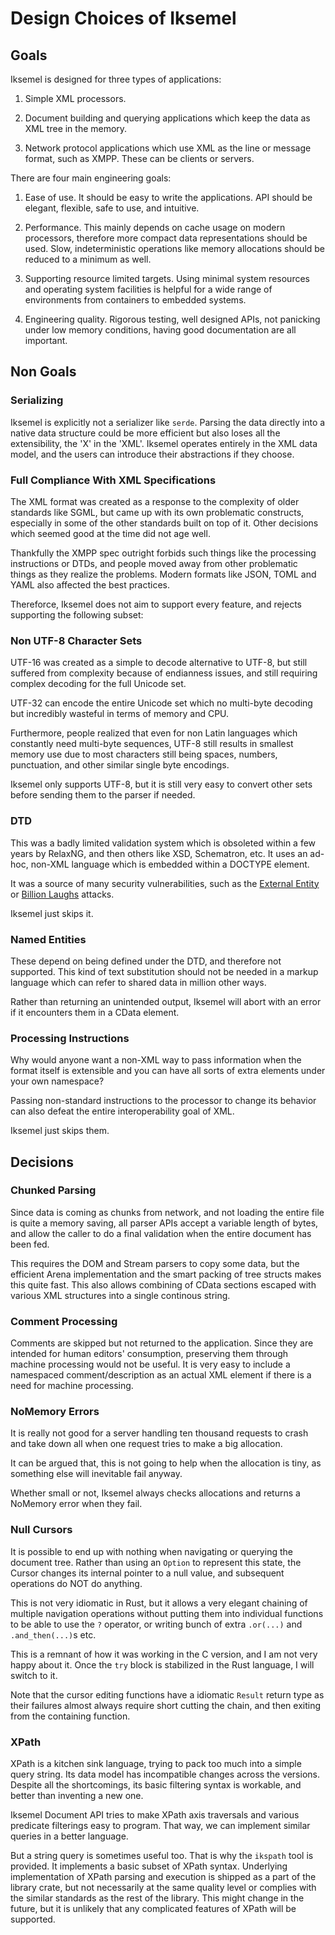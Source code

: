 # Design Choices of Iksemel

## Goals

Iksemel is designed for three types of applications:

1. Simple XML processors.

2. Document building and querying applications which keep the data
   as XML tree in the memory.

3. Network protocol applications which use XML as the line or message
   format, such as XMPP. These can be clients or servers.

There are four main engineering goals:

1. Ease of use. It should be easy to write the applications. API should
   be elegant, flexible, safe to use, and intuitive.

2. Performance. This mainly depends on cache usage on modern processors,
   therefore more compact data representations should be used. Slow,
   indeterministic operations like memory allocations should be reduced
   to a minimum as well.

3. Supporting resource limited targets. Using minimal system resources
   and operating system facilities is helpful for a wide range of
   environments from containers to embedded systems.

4. Engineering quality. Rigorous testing, well designed APIs, not
   panicking under low memory conditions, having good documentation
   are all important.

## Non Goals

### Serializing

Iksemel is explicitly not a serializer like `serde`. Parsing the data
directly into a native data structure could be more efficient but also
loses all the extensibility, the 'X' in the 'XML'. Iksemel operates
entirely in the XML data model, and the users can introduce their
abstractions if they choose.

### Full Compliance With XML Specifications

The XML format was created as a response to the complexity of older
standards like SGML, but came up with its own problematic constructs,
especially in some of the other standards built on top of it. Other
decisions which seemed good at the time did not age well.

Thankfully the XMPP spec outright forbids such things like the
processing instructions or DTDs, and people moved away from other
problematic things as they realize the problems. Modern formats
like JSON, TOML and YAML also affected the best practices.

Thereforce, Iksemel does not aim to support every feature, and
rejects supporting the following subset:

### Non UTF-8 Character Sets

UTF-16 was created as a simple to decode alternative to UTF-8, but
still suffered from complexity because of endianness issues, and
still requiring complex decoding for the full Unicode set.

UTF-32 can encode the entire Unicode set which no multi-byte
decoding but incredibly wasteful in terms of memory and CPU.

Furthermore, people realized that even for non Latin languages
which constantly need multi-byte sequences, UTF-8 still results
in smallest memory use due to most characters still being spaces,
numbers, punctuation, and other similar single byte encodings.

Iksemel only supports UTF-8, but it is still very easy to convert
other sets before sending them to the parser if needed.

### DTD

This was a badly limited validation system which is obsoleted
within a few years by RelaxNG, and then others like XSD,
Schematron, etc. It uses an ad-hoc, non-XML language which is
embedded within a DOCTYPE element.

It was a source of many security vulnerabilities, such as the
[External Entity][XXEATTACK] or [Billion Laughs][BILLIONLOL] attacks.

Iksemel just skips it.

### Named Entities

These depend on being defined under the DTD, and therefore not
supported. This kind of text substitution should not be needed
in a markup language which can refer to shared data in million
other ways.

Rather than returning an unintended output, Iksemel will abort
with an error if it encounters them in a CData element.

### Processing Instructions

Why would anyone want a non-XML way to pass information when the
format itself is extensible and you can have all sorts of extra
elements under your own namespace?

Passing non-standard instructions to the processor to change its
behavior can also defeat the entire interoperability goal of XML.

Iksemel just skips them.

## Decisions

### Chunked Parsing

Since data is coming as chunks from network, and not loading the
entire file is quite a memory saving, all parser APIs accept a
variable length of bytes, and allow the caller to do a final
validation when the entire document has been fed.

This requires the DOM and Stream parsers to copy some data, but
the efficient Arena implementation and the smart packing of tree
structs makes this quite fast. This also allows combining of CData
sections escaped with various XML structures into a single
continous string.

### Comment Processing

Comments are skipped but not returned to the application. Since
they are intended for human editors' consumption, preserving them
through machine processing would not be useful. It is very easy
to include a namespaced comment/description as an actual XML
element if there is a need for machine processing.

### NoMemory Errors

It is really not good for a server handling ten thousand requests
to crash and take down all when one request tries to make a big
allocation.

It can be argued that, this is not going to help when the allocation
is tiny, as something else will inevitable fail anyway.

Whether small or not, Iksemel always checks allocations and returns
a NoMemory error when they fail.

### Null Cursors

It is possible to end up with nothing when navigating or querying
the document tree. Rather than using an `Option` to represent this
state, the Cursor changes its internal pointer to a null value, and
subsequent operations do NOT do anything.

This is not very idiomatic in Rust, but it allows a very elegant
chaining of multiple navigation operations without putting them
into individual functions to be able to use the `?` operator, or
writing bunch of extra `.or(...)` and `.and_then(...)`s etc.

This is a remnant of how it was working in the C version, and I am
not very happy about it. Once the `try` block is stabilized in the
Rust language, I will switch to it.

Note that the cursor editing functions have a idiomatic `Result` return
type as their failures almost always require short cutting the chain,
and then exiting from the containing function.

### XPath

XPath is a kitchen sink language, trying to pack too much into a
simple query string. Its data model has incompatible changes
across the versions. Despite all the shortcomings, its basic
filtering syntax is workable, and better than inventing a new one.

Iksemel Document API tries to make XPath axis traversals and various
predicate filterings easy to program. That way, we can implement
similar queries in a better language.

But a string query is sometimes useful too. That is why the `ikspath`
tool is provided. It implements a basic subset of XPath syntax.
Underlying implementation of XPath parsing and execution is shipped
as a part of the library crate, but not necessarily at the same
quality level or complies with the similar standards as the rest of
the library. This might change in the future, but it is unlikely
that any complicated features of XPath will be supported.


[BILLIONLOL]: https://en.wikipedia.org/wiki/Billion_laughs_attack
[XXEATTACK]: https://en.wikipedia.org/wiki/XML_external_entity_attack
